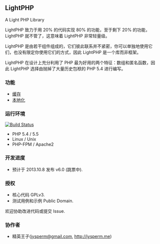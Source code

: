 ## LightPHP
A Light PHP Library

LightPHP 致力于用 20% 的代码实现 80% 的功能，至于剩下 20% 的功能，LightPHP 就不管了，这意味着 LightPHP 非常轻量级。

LightPHP 是由若干组件组成的，它们彼此联系并不紧密，你可以单独地使用它们，也没有限定你使用它们的方式，因此 LightPHP 是一个库而非框架。

LightPHP 在设计上充分利用了 PHP 最为好用的两个特征：数组和匿名函数，因此 LightPHP 选择由抛掉了大量历史包袱的 PHP 5.4 进行编写。

### 功能

* [缓存](DOC/Cache.md)
* [本地化](DOC/Locale.md)

### 运行环境
[![Build Status](https://travis-ci.org/jysperm/LightPHP.png)](https://travis-ci.org/jysperm/LightPHP)

* PHP 5.4 / 5.5
* Linux / Unix
* PHP-FPM / Apache2

### 开发进度

* 预计于 2013.10.8 发布 v6.0 (跳票中).

### 授权

* 核心代码 GPLv3.
* 测试用例和示例 Public Domain.

欢迎协助改进代码或提交 Issue.

### 协作者

* 精英王子(jysperm@gmail.com, <http://jysperm.me>)
